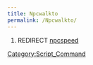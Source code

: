 ```yaml
---
title: Npcwalkto
permalink: /Npcwalkto/
---
```


1.  REDIRECT [npcspeed](/npcspeed "wikilink")

[Category:Script_Command](/Category:Script_Command "wikilink")